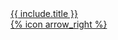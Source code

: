 <a href="{{ include.url }}">
  <div class="bg-sc-gray-5 rounded h-24 flex items-center px-5 border-l-4 border-sc-blue-1 group transform hover:border-l-8 duration-200 ease-out hover:shadow-lg">
    <div class="font-bold h-12 w-2/3 group-hover:text-sc-blue-1 transition text-sc-title-4-2">{{ include.title }}</div>
    <div class="font-bold h-12 w-1/3 flex items-end justify-end">
      <div class="transform group-hover:translate-x-1 duration-200 ease-out">{% icon arrow_right %}</div>
    </div>
  </div>
</a>
